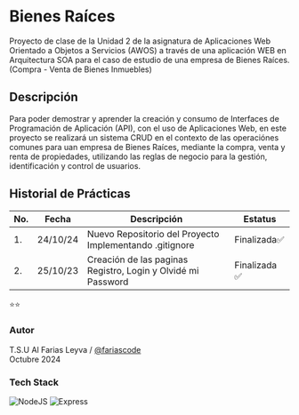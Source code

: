 # Bienes Raíces


Proyecto de clase de la Unidad 2 de la asignatura de Aplicaciones Web Orientado a Objetos a Servicios (AWOS) a través de una aplicación WEB en Arquitectura SOA para el caso de estudio de una empresa de Bienes Raíces. (Compra - Venta de Bienes Inmuebles)

## Descripción

Para poder demostrar y aprender la creación y consumo de Interfaces de Programación de Aplicación (API), con el uso de Aplicaciones Web, en este proyecto se realizará un sistema CRUD en el contexto de las operaciónes comunes para uan empresa de Bienes Raíces, mediante la compra, venta y renta de propiedades, utilizando las reglas de negocio para la gestión, identificación y control de usuarios.

## Historial de Prácticas

| No. | Fecha      | Descripción                                               | Estatus      |
| --- | ---------- | --------------------------------------------------------- | ------------ |
| 1.  | 24/10/24   | Nuevo Repositorio del Proyecto Implementando .gitignore   | Finalizada✅ |
| 2.  | 25/10/23   | Creación de las paginas Registro, Login y Olvidé mi Password | Finalizada ✅|



⭐⭐

### Autor

T.S.U Al Farias Leyva / [@fariascode](https://github.com/fariascode)<br>
Octubre 2024<br>

### Tech Stack

![NodeJS](https://img.shields.io/badge/Node.js-43853D?style=for-the-badge&logo=node.js&logoColor=white) ![Express](https://img.shields.io/badge/Express.js-404D59?style=for-the-badge)
